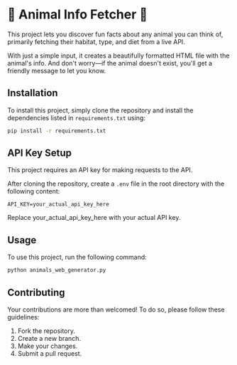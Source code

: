 
# 🦎 Animal Info Fetcher 🦍

This project lets you discover fun facts about any animal you can 
think of, primarily fetching their habitat, type, and 
diet from a live API.

With just a simple input, it creates a 
beautifully formatted HTML file with the animal's info.
And don't worry—if the animal doesn't exist, you'll get
a friendly message to let you know.

## Installation
To install this project, simply clone the repository and install the 
dependencies listed in `requirements.txt` using:  

```bash
pip install -r requirements.txt
```

## API Key Setup

This project requires an API key for making requests to the API.

After cloning the repository, create a `.env` file in the root directory with the following content:

```plaintext
API_KEY=your_actual_api_key_here
```

Replace your_actual_api_key_here with your actual API key.

## Usage
To use this project, run the following command:

```bash
python animals_web_generator.py
```

## Contributing 
Your contributions are more than welcomed!
To do so, please follow these guidelines:

1. Fork the repository.
2. Create a new branch.
3. Make your changes.
4. Submit a pull request.


